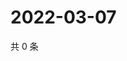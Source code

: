 # 2022-03-07

共 0 条

<!-- BEGIN WEIBO -->
<!-- 最后更新时间 Mon Mar 07 2022 21:20:06 GMT+0800 (China Standard Time) -->

<!-- END WEIBO -->
